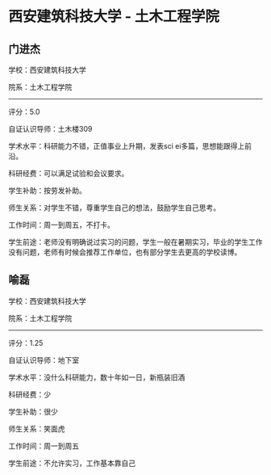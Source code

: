 # 西安建筑科技大学 - 土木工程学院

## 门进杰

学校：西安建筑科技大学

院系：土木工程学院

* * *

评分：5.0

自证认识导师：土木楼309

学术水平：科研能力不错，正值事业上升期，发表sci ei多篇，思想能跟得上前沿。

科研经费：可以满足试验和会议要求。

学生补助：按劳发补助。

师生关系：对学生不错，尊重学生自己的想法，鼓励学生自己思考。

工作时间：周一到周五，不打卡。

学生前途：老师没有明确说过实习的问题，学生一般在暑期实习，毕业的学生工作没有问题，老师有时候会推荐工作单位，也有部分学生去更高的学校读博。

## 喻磊

学校：西安建筑科技大学

院系：土木工程学院

* * *

评分：1.25

自证认识导师：地下室

学术水平：没什么科研能力，数十年如一日，新瓶装旧酒

科研经费：少

学生补助：很少

师生关系：笑面虎

工作时间：周一到周五

学生前途：不允许实习，工作基本靠自己